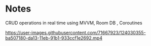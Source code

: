 # Notes
CRUD operations in real time using MVVM, Room DB , Coroutines



https://user-images.githubusercontent.com/71667923/124030355-ba507180-da13-11eb-91b1-933ccf1e2692.mp4


